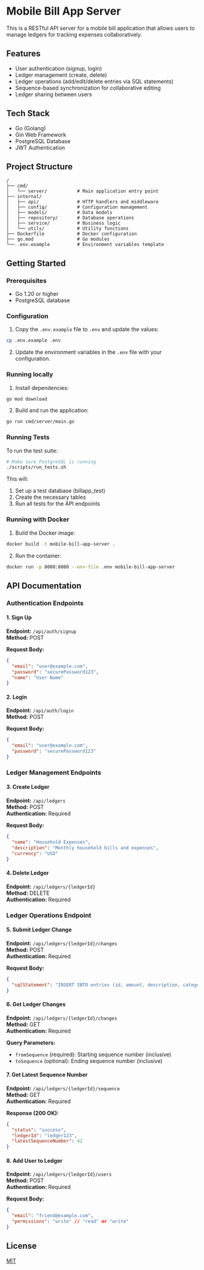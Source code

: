 # Mobile Bill App Server

This is a RESTful API server for a mobile bill application that allows users to manage ledgers for tracking expenses collaboratively.

## Features

- User authentication (signup, login)
- Ledger management (create, delete)
- Ledger operations (add/edit/delete entries via SQL statements)
- Sequence-based synchronization for collaborative editing
- Ledger sharing between users

## Tech Stack

- Go (Golang)
- Gin Web Framework
- PostgreSQL Database
- JWT Authentication

## Project Structure

```
/
├── cmd/
│   └── server/           # Main application entry point
├── internal/
│   ├── api/              # HTTP handlers and middleware
│   ├── config/           # Configuration management
│   ├── models/           # Data models
│   ├── repository/       # Database operations
│   ├── service/          # Business logic
│   └── utils/            # Utility functions
├── Dockerfile            # Docker configuration
├── go.mod                # Go modules
└── .env.example          # Environment variables template
```

## Getting Started

### Prerequisites

- Go 1.20 or higher
- PostgreSQL database

### Configuration

1. Copy the `.env.example` file to `.env` and update the values:

```bash
cp .env.example .env
```

2. Update the environment variables in the `.env` file with your configuration.

### Running locally

1. Install dependencies:

```bash
go mod download
```

2. Build and run the application:

```bash
go run cmd/server/main.go
```

### Running Tests

To run the test suite:

```bash
# Make sure PostgreSQL is running
./scripts/run_tests.sh
```

This will:
1. Set up a test database (billapp_test)
2. Create the necessary tables
3. Run all tests for the API endpoints

### Running with Docker

1. Build the Docker image:

```bash
docker build -t mobile-bill-app-server .
```

2. Run the container:

```bash
docker run -p 8080:8080 --env-file .env mobile-bill-app-server
```

## API Documentation

### Authentication Endpoints

#### 1. Sign Up

**Endpoint:** `/api/auth/signup`  
**Method:** POST  

**Request Body:**
```json
{
  "email": "user@example.com",
  "password": "securePassword123",
  "name": "User Name"
}
```

#### 2. Login

**Endpoint:** `/api/auth/login`  
**Method:** POST  

**Request Body:**
```json
{
  "email": "user@example.com",
  "password": "securePassword123"
}
```

### Ledger Management Endpoints

#### 3. Create Ledger

**Endpoint:** `/api/ledgers`  
**Method:** POST  
**Authentication:** Required  

**Request Body:**
```json
{
  "name": "Household Expenses",
  "description": "Monthly household bills and expenses",
  "currency": "USD"
}
```

#### 4. Delete Ledger

**Endpoint:** `/api/ledgers/{ledgerId}`  
**Method:** DELETE  
**Authentication:** Required  

### Ledger Operations Endpoint

#### 5. Submit Ledger Change

**Endpoint:** `/api/ledgers/{ledgerId}/changes`  
**Method:** POST  
**Authentication:** Required  

**Request Body:**
```json
{
  "sqlStatement": "INSERT INTO entries (id, amount, description, category, date) VALUES ('entry123', 50.25, 'Grocery Shopping', 'Food', '2025-09-13')"
}
```

#### 6. Get Ledger Changes

**Endpoint:** `/api/ledgers/{ledgerId}/changes`  
**Method:** GET  
**Authentication:** Required  

**Query Parameters:**
- `fromSequence` (required): Starting sequence number (inclusive)
- `toSequence` (optional): Ending sequence number (inclusive)

#### 7. Get Latest Sequence Number

**Endpoint:** `/api/ledgers/{ledgerId}/sequence`  
**Method:** GET  
**Authentication:** Required  

**Response (200 OK):**
```json
{
  "status": "success",
  "ledgerId": "ledger123",
  "latestSequenceNumber": 42
}
```

#### 8. Add User to Ledger

**Endpoint:** `/api/ledgers/{ledgerId}/users`  
**Method:** POST  
**Authentication:** Required  

**Request Body:**
```json
{
  "email": "friend@example.com",
  "permissions": "write" // "read" or "write"
}
```

## License

[MIT](LICENSE)

